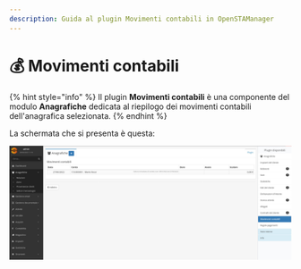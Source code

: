 ```yaml
---
description: Guida al plugin Movimenti contabili in OpenSTAManager
---
```


# 💰 Movimenti contabili

{% hint style="info" %}
Il plugin **Movimenti contabili** è una componente del modulo **Anagrafiche** dedicata al riepilogo dei movimenti contabili dell'anagrafica selezionata.
{% endhint %}

La schermata che si presenta è questa:

![](<../../../../.gitbook/assets/image (21).png>)
